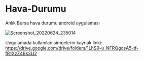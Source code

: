 # Hava-Durumu
Anlık Bursa hava durumu android uygulaması

![Screenshot_20220624_235014](https://user-images.githubusercontent.com/55911470/175966197-cb628320-3600-4ffe-9f89-db30b5380061.png)



Uygulamada kullanılan simgelerin kaynak linki: https://drive.google.com/drive/folders/1LhS9-u_NFRQgcsA5-tf-fR1XzZ4Bk3U2
